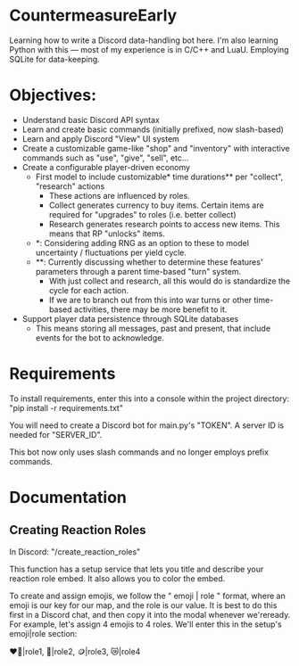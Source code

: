 # CountermeasureEarly
Learning how to write a Discord data-handling bot here.
I'm also learning Python with this — most of my experience is in C/C++ and LuaU.
Employing SQLite for data-keeping.

# Objectives:
- Understand basic Discord API syntax
- Learn and create basic commands (initially prefixed, now slash-based)
- Learn and apply Discord "View" UI system
- Create a customizable game-like "shop" and "inventory" with interactive commands such as "use", "give", "sell", etc...
- Create a configurable player-driven economy
	- First model to include customizable* time durations** per "collect", "research" actions
		- These actions are influenced by roles.
		- Collect generates currency to buy items. Certain items are required for "upgrades" to roles (i.e. better collect)
		- Research generates research points to access new items. This means that RP "unlocks" items.
	- *: Considering adding RNG as an option to these to model uncertainty / fluctuations per yield cycle.
	- **: Currently discussing whether to determine these features' parameters through a parent time-based "turn" system.
		- With just collect and research, all this would do is standardize the cycle for each action.
		- If we are to branch out from this into war turns or other time-based activities, there may be more benefit to it.
- Support player data persistence through SQLite databases
	- This means storing all messages, past and present, that include events for the bot to acknowledge.

# Requirements

To install requirements, enter this into a console within the project directory:
"pip install -r requirements.txt"

You will need to create a Discord bot for main.py's "TOKEN". A server ID is needed for "SERVER_ID".

This bot now only uses slash commands and no longer employs prefix commands.

# Documentation
## Creating Reaction Roles
In Discord: "/create_reaction_roles"

This function has a setup service that lets you title and describe your reaction role embed.
It also allows you to color the embed.

To create and assign emojis, we follow the " emoji | role " format, where an emoji is our key for our map, and the role is our value. It is best to do this first in a Discord chat, and then copy it into the modal whenever  we'reready. For example,
let's assign 4 emojis to 4 roles. We'll enter this in the setup's emoji|role section:

❤️‍🔥|role1,
💸|role2,
🪙|role3,
😿|role4

